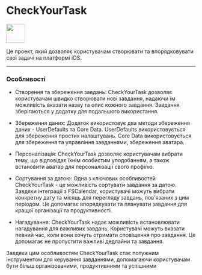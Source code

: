 # **CheckYourTask**

<img src="https://github.com/ItsMeIns/CheckYourTask/assets/106601710/b84112e7-f33b-4202-8de0-e0666d9de7ee" width="50" height="50">

Це проект, який дозволяє користувачам створювати та впорядковувати свої задачі на платформі iOS.
___
### Особливості
+ Створення та збереження завдань: CheckYourTask дозволяє користувачам швидко створювати нові завдання, надаючи їм можливість вказати назву та опис кожного завдання. Завдання зберігаються у додатку для подальшого використання.

+ Збереження даних: Додаток використовує два методи збереження даних - UserDefaults та Core Data. UserDefaults використовується для збереження простих налаштувань. Core Data використовується для збереження та управління завданнями, збереження аватара.

+ Персоналізація: CheckYourTask дозволяє користувачам вибрати тему, що відповідає їхнім особистим уподобанням, а також встановити аватар для персоналізації свого профілю.

+ Сортування за датою: Одна з ключових особливостей CheckYourTask - це можливість сортувати завдання за датою. Завдяки інтеграції з FSCalendar, користувачі можуть вибрати конкретну дату та місяць для перегляду завдань, пов'язаних з цим періодом. Це допомагає впорядкувати та планувати завдання для кращої організації та продуктивності.

+ Нагадування: CheckYourTask надає можливість встановлювати нагадування для важливих завдань. Користувачі можуть вказати певний час, коли вони хочуть отримати сповіщення про завдання. Це допомагає не пропустити важливі дедлайни та завдання.

Завдяки цим особливостям CheckYourTask стає потужним інструментом для керування завданнями, допомагаючи користувачам бути більш організованими, продуктивними та успішними



